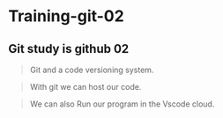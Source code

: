 # Training-git-02

## Git study is github 02

>Git and a code versioning system.

>With git we can host our code.

>We can also Run our program in the Vscode cloud.

```
